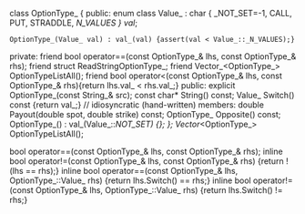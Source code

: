 class  OptionType_
{
public:
   enum class Value_ : char
   {
      _NOT_SET=-1,
		CALL,
		PUT,
		STRADDLE,
      _N_VALUES
   } val_;
      
    OptionType_(Value_ val) : val_(val) {assert(val < Value_::_N_VALUES);}
private:
    friend  bool operator==(const OptionType_& lhs, const OptionType_& rhs);
	friend struct ReadStringOptionType_;
    friend Vector_<OptionType_> OptionTypeListAll();
	friend bool operator<(const OptionType_& lhs, const OptionType_& rhs){return lhs.val_ < rhs.val_;}
public:
    explicit OptionType_(const String_& src);
    const char* String() const;
   Value_ Switch() const {return val_;}
	// idiosyncratic (hand-written) members:
	double Payout(double spot, double strike) const;
	OptionType_ Opposite() const;
	OptionType_() : val_(Value_::_NOT_SET) {};
};
Vector_<OptionType_> OptionTypeListAll();

 bool operator==(const OptionType_& lhs, const OptionType_& rhs); 
inline bool operator!=(const OptionType_& lhs, const OptionType_& rhs) {return !(lhs == rhs);}
inline bool operator==(const OptionType_& lhs, OptionType_::Value_ rhs) {return lhs.Switch() == rhs;}
inline bool operator!=(const OptionType_& lhs, OptionType_::Value_ rhs) {return lhs.Switch() != rhs;}
